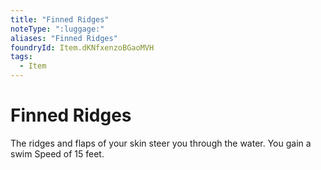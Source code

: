 ```yaml
---
title: "Finned Ridges"
noteType: ":luggage:"
aliases: "Finned Ridges"
foundryId: Item.dKNfxenzoBGaoMVH
tags:
  - Item
---
```


# Finned Ridges

The ridges and flaps of your skin steer you through the water. You gain a swim Speed of 15 feet.
